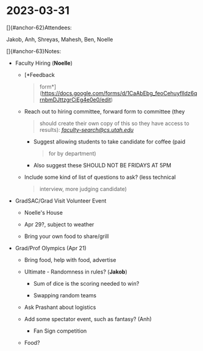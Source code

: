 # 2023-03-31

[]{#anchor-62}Attendees:

Jakob, Anh, Shreyas, Mahesh, Ben, Noelle

[]{#anchor-63}Notes:

-   Faculty Hiring (**Noelle**)

    -   [*Feedback
        > form*](https://docs.google.com/forms/d/1CaAbEbg_feoCehuyflldz6qrnbmDJttzgrCiEg4e0e0/edit)

    -   Reach out to hiring committee, forward form to committee (they
        > should create their own copy of this so they have access to
        > results):
        > [*faculty-search@cs.utah.edu*](mailto:faculty-search@cs.utah.edu)

        -   Suggest allowing students to take candidate for coffee (paid
            > for by department)

        -   Also suggest these SHOULD NOT BE FRIDAYS AT 5PM

    -   Include some kind of list of questions to ask? (less technical
        > interview, more judging candidate)

-   GradSAC/Grad Visit Volunteer Event

    -   Noelle's House

    -   Apr 29?, subject to weather

    -   Bring your own food to share/grill

-   Grad/Prof Olympics (Apr 21)

    -   Bring food, help with food, advertise

    -   Ultimate - Randomness in rules? (**Jakob**)

        -   Sum of dice is the scoring needed to win?

        -   Swapping random teams

    -   Ask Prashant about logistics

    -   Add some spectator event, such as fantasy? (Anh)

        -   Fan Sign competition

    -   Food?

